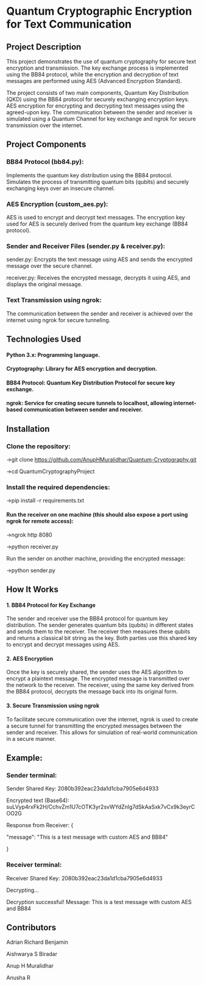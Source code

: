 # Quantum Cryptographic Encryption for Text Communication

## Project Description

This project demonstrates the use of quantum cryptography for secure text encryption and transmission. The key exchange process is implemented using the BB84 protocol, while the encryption and decryption of text messages are performed using AES (Advanced Encryption Standard).

The project consists of two main components,
Quantum Key Distribution (QKD) using the BB84 protocol for securely exchanging encryption keys.
AES encryption for encrypting and decrypting text messages using the agreed-upon key.
The communication between the sender and receiver is simulated using a Quantum Channel for key exchange and ngrok for secure transmission over the internet.

## Project Components

### BB84 Protocol (bb84.py):

Implements the quantum key distribution using the BB84 protocol.
Simulates the process of transmitting quantum bits (qubits) and securely exchanging keys over an insecure channel.

### AES Encryption (custom_aes.py):

AES is used to encrypt and decrypt text messages.
The encryption key used for AES is securely derived from the quantum key exchange (BB84 protocol).

### Sender and Receiver Files (sender.py & receiver.py):

sender.py: 
Encrypts the text message using AES and sends the encrypted message over the secure channel.

receiver.py: 
Receives the encrypted message, decrypts it using AES, and displays the original message.

### Text Transmission using ngrok:

The communication between the sender and receiver is achieved over the internet using ngrok for secure tunneling.

## Technologies Used

#### Python 3.x: Programming language.

#### Cryptography: Library for AES encryption and decryption.

#### BB84 Protocol: Quantum Key Distribution Protocol for secure key exchange.

#### ngrok: Service for creating secure tunnels to localhost, allowing internet-based communication between sender and receiver.

## Installation

### Clone the repository:

->git clone https://github.com/AnupHMuralidhar/Quantum-Cryptography.git

->cd QuantumCryptographyProject

### Install the required dependencies:

->pip install -r requirements.txt

#### Run the receiver on one machine (this should also expose a port using ngrok for remote access):

->ngrok http 8080

->python receiver.py

Run the sender on another machine, providing the encrypted message:

->python sender.py

## How It Works

#### 1. BB84 Protocol for Key Exchange

The sender and receiver use the BB84 protocol for quantum key distribution. The sender generates quantum bits (qubits) in different states and sends them to the receiver. The receiver then measures these qubits and returns a classical bit string as the key. Both parties use this shared key to encrypt and decrypt messages using AES.

#### 2. AES Encryption
   
Once the key is securely shared, the sender uses the AES algorithm to encrypt a plaintext message. The encrypted message is transmitted over the network to the receiver. The receiver, using the same key derived from the BB84 protocol, decrypts the message back into its original form.

#### 3. Secure Transmission using ngrok

To facilitate secure communication over the internet, ngrok is used to create a secure tunnel for transmitting the encrypted messages between the sender and receiver. This allows for simulation of real-world communication in a secure manner.

## Example:

### Sender terminal:

Sender Shared Key: 2080b392eac23da1d1cba7905e6d4933

Encrypted text (Base64): suLVyp4rxFk2H/CchvZm1U7cOTK3yr2svWYdZnlg7dSkAaSxk7vCx9k3eyrCOO2G

Response from Receiver: {

  "message": "This is a test message with custom AES and BB84"
  
}

### Receiver terminal:

Receiver Shared Key: 2080b392eac23da1d1cba7905e6d4933

Decrypting...

Decryption successful! Message: This is a test message with custom AES and BB84


## Contributors

Adrian Richard Benjamin

Aishwarya S Biradar  

Anup H Muralidhar

Anusha R
